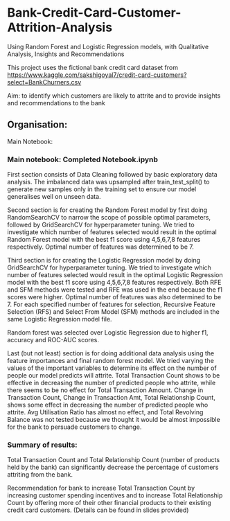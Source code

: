 # Bank-Credit-Card-Customer-Attrition-Analysis
Using Random Forest and Logistic Regression models, with Qualitative Analysis, Insights and Recommendations

This project uses the fictional bank credit card dataset from https://www.kaggle.com/sakshigoyal7/credit-card-customers?select=BankChurners.csv

Aim: to identify which customers are likely to attrite and to provide insights and recommendations to the bank 

## Organisation: 
Main Notebook:


### Main notebook: Completed Notebook.ipynb

First section consists of Data Cleaning followed by basic exploratory data analysis. The imbalanced data was upsampled after train_test_split() to generate new samples only in the training set to ensure our model generalises well on unseen data.

Second section is for creating the Random Forest model by first doing RandomSearchCV to narrow the scope of possible optimal parameters, followed by GridSearchCV for hyperparameter tuning.
We tried to investigate which number of features selected would result in the optimal Random Forest model with the best f1 score using 4,5,6,7,8 features respectively. Optimal number of features was determined to be 7.

Third section is for creating the Logistic Regression model by doing GridSearchCV for hyperparameter tuning. We tried to investigate which number of features selected would result in the optimal Logistic Regression model with the best f1 score using 4,5,6,7,8 features respectively. Both RFE and SFM methods were tested and RFE was used in the end because the f1 scores were higher. Optimal number of features was also determined to be 7.
For each specified number of features for selection, Recursive Feature Selection (RFS) and Select From Model (SFM) methods are included in the same Logistic Regression model file. 

Random forest was selected over Logistic Regression due to higher f1, accuracy and ROC-AUC scores. 

Last (but not least) section is for doing additional data analysis using the feature importances and final random forest model. We tried varying the values of the important variables to determine its effect on the number of people our model predicts will attrite. Total Transaction Count shows to be effective in decreasing the number of predicted people who attrite, while there seems to be no effect for Total Transaction Amount. Change in Transaction Count,  Change in Transaction Amt, Total Relationship Count, shows some effect in decreasing the number of predicted people who attrite. Avg Utilisation Ratio has almost no effect, and Total Revolving Balance was not tested because we thought it would be almost impossible for the bank to persuade customers to change.

### Summary of results:
Total Transaction Count and Total Relationship Count (number of products held by the bank) can significantly decrease the percentage of customers attriting from the bank. 

Recommendation for bank to increase Total Transaction Count by increasing customer spending incentives and to increase Total Relationship Count by offering more of their other financial products to their existing credit card customers. (Details can be found in slides provided)
